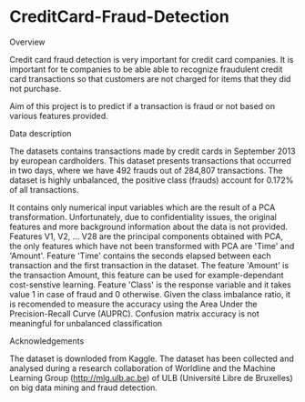 # CreditCard-Fraud-Detection
Overview

Credit card fraud detection is very important for credit card companies. It is important for te companies to be able able to recognize fraudulent credit card transactions so that customers are not charged for items that they did not purchase. 
 
Aim of this project is to predict if a transaction is fraud or not based on various features provided. 


Data description

The datasets contains transactions made by credit cards in September 2013 by european cardholders. This dataset presents transactions that occurred in two days, where we have 492 frauds out of 284,807 transactions. The dataset is highly unbalanced, the positive class (frauds) account for 0.172% of all transactions.

It contains only numerical input variables which are the result of a PCA transformation. Unfortunately, due to confidentiality issues,  the original features and more background information about the data is not provided. Features V1, V2, ... V28 are the principal components obtained with PCA, the only features which have not been transformed with PCA are 'Time' and 'Amount'. Feature 'Time' contains the seconds elapsed between each transaction and the first transaction in the dataset. The feature 'Amount' is the transaction Amount, this feature can be used for example-dependant cost-senstive learning. Feature 'Class' is the response variable and it takes value 1 in case of fraud and 0 otherwise.
Given the class imbalance ratio, it is recomended to measure the accuracy using the Area Under the Precision-Recall Curve (AUPRC). Confusion matrix accuracy is not meaningful for unbalanced classification

Acknowledgements

The dataset is downloded from Kaggle. The dataset has been collected and analysed during a research collaboration of Worldline and the Machine Learning Group (http://mlg.ulb.ac.be) of ULB (Université Libre de Bruxelles) on big data mining and fraud detection.
